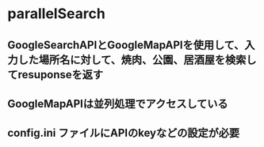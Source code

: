 # parallelSearch
## GoogleSearchAPIとGoogleMapAPIを使用して、入力した場所名に対して、焼肉、公園、居酒屋を検索してresuponseを返す
## GoogleMapAPIは並列処理でアクセスしている
## config.ini ファイルにAPIのkeyなどの設定が必要
